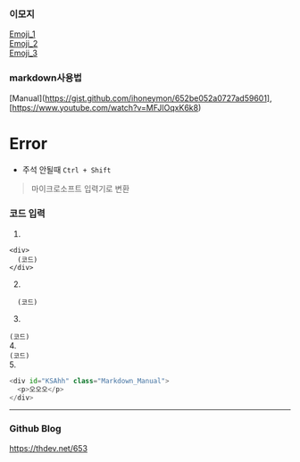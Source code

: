 ### 이모지
[Emoji_1](https://steemit.com/steemkr-guide/@snow-airline/steemkr-quick-start-guide)  
[Emoji_2](https://www.iemoji.com/#?category=symbols&version=36&theme=appl&skintone=default)  
[Emoji_3](https://gist.github.com/rxaviers/7360908)  

### markdown사용법
[Manual](https://gist.github.com/ihoneymon/652be052a0727ad59601], [https://www.youtube.com/watch?v=MFJIOqxK6k8)  

# Error  
- 주석 안될때
```Ctrl + Shift```  
> 마이크로소프트 입력기로 변환

### 코드 입력  
1.
~~~
<div>
  (코드)
</div>
~~~
2.
```
  (코드)
```
3.
`(코드)`  
4.  
```(코드)```  
5.
```python
<div id="KSAhh" class="Markdown_Manual">
  <p>오오오</p>
</div>
```
- - - 

### Github Blog  
https://thdev.net/653  
